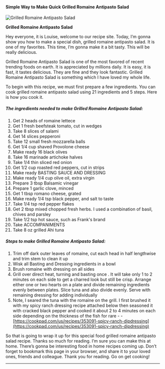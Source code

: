            

#### Simple Way to Make Quick Grilled Romaine Antipasto Salad

![Grilled Romaine Antipasto Salad](https://img-global.cpcdn.com/recipes/5764195948167168/751x532cq70/grilled-romaine-antipasto-salad-recipe-main-photo.jpg)

**Grilled Romaine Antipasto Salad**

Hey everyone, it is Louise, welcome to our recipe site. Today, I’m gonna show you how to make a special dish, grilled romaine antipasto salad. It is one of my favorites. This time, I’m gonna make it a bit tasty. This will be really delicious.

Grilled Romaine Antipasto Salad is one of the most favored of recent trending foods on earth. It is appreciated by millions daily. It is easy, it is fast, it tastes delicious. They are fine and they look fantastic. Grilled Romaine Antipasto Salad is something which I have loved my whole life.

To begin with this recipe, we must first prepare a few ingredients. You can cook grilled romaine antipasto salad using 21 ingredients and 5 steps. Here is how you cook it.

##### The ingredients needed to make Grilled Romaine Antipasto Salad:

1.  Get 2 heads of romaine lettece
2.  Get 1 fresh beefsteak tomato, cut in wedges
3.  Take 8 slices of salami
4.  Get 14 slices pepperoni
5.  Take 12 small fresh mozzarella balls
6.  Get 1/4 cup shaved Provolone cheese
7.  Make ready 16 black olives
8.  Take 16 marinade artichoke halves
9.  Take 1/4 thin sliced red onion
10.  Get 1/2 cup roasted red peppers, cut in strips
11.  Make ready BASTING SAUCE AND DRESSING
12.  Make ready 1/4 cup olive oil, extra virgin
13.  Prepare 3 tbsp Balsamic vinegar
14.  Prepare 1 garlic clove, minced
15.  Get 1 tbsp romano cheese, grated
16.  Make ready 1/4 tsp black pepper, and salt to taste
17.  Take 1/4 tsp red pepper flakes
18.  Get 2 tbsp mixed chopped fresh herbs. I used a combination of basil, chives and parsley
19.  Take 1/2 tsp hot sauce, such as Frank's brand
20.  Take ACCOMPANIMENTS
21.  Take 8 oz grilled Ahi tuna

##### Steps to make Grilled Romaine Antipasto Salad:

1.  Trim off dark outer leaves of romaine, cut each head in half lengthwise and trim stem to clean it up
2.  Wisk all Basting and Dressing ingredients in a bowl
3.  Brush romaine with dressing on all sides
4.  Grill over direct heat, turning and basting once . It will take only 1 to 2 minutes on each side to get a charred look but still be crisp. Arrange either one or two hearts on a plate and divide remaining ingredients evenly between plates. Slice tuna and also divide evenly. Serve with remaining dressing for adding individually
5.  Note, I seared the tuna with the romaine on the grill. I first brushed it with my spicy ranch dressing recipe attached below then seasoned it with cracked black pepper and cooked it about 2 to 4 minutes on each side depending on the thickness of the fish for rare - - [https://cookpad.com/us/recipes/353091-spicy-ranch-dipdressing](https://cookpad.com/us/recipes/353091-spicy-ranch-dipdressing)

So that is going to wrap it up for this special food grilled romaine antipasto salad recipe. Thanks so much for reading. I’m sure you can make this at home. There’s gonna be interesting food in home recipes coming up. Don’t forget to bookmark this page in your browser, and share it to your loved ones, friends and colleague. Thank you for reading. Go on get cooking!

* * *